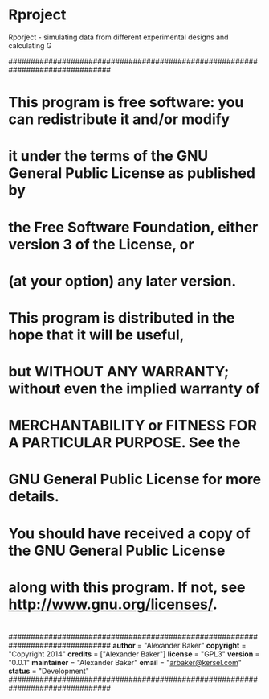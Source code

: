 Rproject
========

Rporject - simulating data from different experimental designs and calculating G

###############################################################################
# #
# This program is free software: you can redistribute it and/or modify #
# it under the terms of the GNU General Public License as published by #
# the Free Software Foundation, either version 3 of the License, or #
# (at your option) any later version. #
# #
# This program is distributed in the hope that it will be useful, #
# but WITHOUT ANY WARRANTY; without even the implied warranty of #
# MERCHANTABILITY or FITNESS FOR A PARTICULAR PURPOSE. See the #
# GNU General Public License for more details. #
# #
# You should have received a copy of the GNU General Public License #
# along with this program. If not, see <http://www.gnu.org/licenses/>. #
# #
###############################################################################
__author__ = "Alexander Baker"
__copyright__ = "Copyright 2014"
__credits__ = ["Alexander Baker"]
__license__ = "GPL3"
__version__ = "0.0.1"
__maintainer__ = "Alexander Baker"
__email__ = "arbaker@kersel.com"
__status__ = "Development"
###############################################################################
